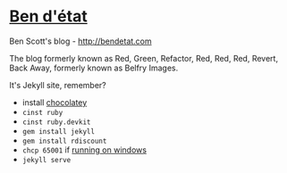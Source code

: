 # [Ben d'état](http://bendetat.com)

Ben Scott's blog - <http://bendetat.com>

The blog formerly known as Red, Green, Refactor, Red, Red, Red, Revert, Back Away, formerly known as Belfry Images.

It's Jekyll site, remember?

- install [chocolatey](http://chocolatey.org)
- `cinst ruby`
- `cinst ruby.devkit`
- `gem install jekyll`
- `gem install rdiscount`
- `chcp 65001` if [running on windows](http://joseoncode.com/2011/11/27/solving-utf-problem-with-jekyll-on-windows/)
- `jekyll serve`

